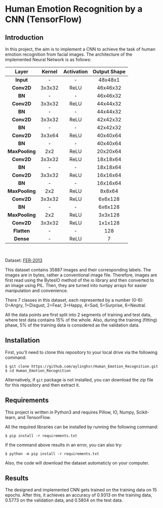 # Human Emotion Recognition by a CNN (TensorFlow)

## Introduction
In this project, the aim is to implement a CNN to achieve the task of human emotion recognition from facial images. The architecture of the implemented Neural Network is as follows:<br>

| Layer  | Kernel | Activation | Output Shape
| :------------: |:---------------:|:---------------:|:---------------:|
| **Input** | - | - | 48x48x1
| **Conv2D** | 3x3x32 | ReLU | 46x46x32
| **BN** | - | - | 46x46x32
| **Conv2D** | 3x3x32 | ReLU | 44x44x32
| **BN** | - | - | 44x44x32
| **Conv2D** | 3x3x32 | ReLU | 42x42x32
| **BN** | - | - | 42x42x32
| **Conv2D** | 3x3x64 | ReLU | 40x40x64
| **BN** | - | - | 40x40x64
| **MaxPooling** | 2x2 | ReLU | 20x20x64
| **Conv2D** | 3x3x32 | ReLU | 18x18x64
| **BN** | - | - | 18x18x64
| **Conv2D** | 3x3x32 | ReLU | 16x16x64
| **BN** | - | - | 16x16x64
| **MaxPooling** | 2x2 | ReLU | 8x8x64
| **Conv2D** | 3x3x32 | ReLU | 6x6x128
| **BN** | - | - | 6x6x128
| **MaxPooling** | 2x2 | ReLU | 3x3x128
| **Conv2D** | 3x3x32 | ReLU | 1x1x128
| **Flatten** | - | - | 128
| **Dense** | - | ReLU | 7


<br>

Dataset: [FER-2013](https://www.kaggle.com/datasets/msambare/fer2013)

This dataset contains 35887 images and their corresponding labels. The images are in bytes, rather a conventional image file. Therefore, images are first read using the BytesIO method of the io library and then converted to an image using PIL. Then, they are turned into numpy arrays for easier manipulation and convenience.

There 7 classes in this dataset, each represented by a number (0-6): 0=Angry, 1=Disgust, 2=Fear, 3=Happy, 4=Sad, 5=Surprise, 6=Neutral.

All the data points are first split into 2 segments of training and test data, where test data contains 15% of the whole.
Also, during the training (fitting) phase, 5% of the training data is considered as the validation data.
## Installation

First, you'll need to clone this repository to your local drive via the following command:

```shell
$ git clone https://github.com/aylinghsr/Human_Emotion_Recognition.git
$ cd Human_Emotion_Recognition
```

Alternatively, if `git` package is not installed, you can download the zip file for this repository and then extract it.
## Requirements

This project is written in Python3 and requires Pillow, IO, Numpy, Scikit-learn, and TensorFlow.

All the required libraries can be installed by running the following command:

```shell
$ pip install -r requirements.txt
```

If the command above results in an error, you can also try:

```shell
$ python -m pip install -r requirements.txt
```
Also, the code will download the dataset automaticly on your computer.
## Results
The designed and implemented CNN gets trained on the training data on 15 epochs. After this, it achieves an accuracy of 0.9313 on the training data, 0.5773 on the validation data, and 0.5804 on the test data.
